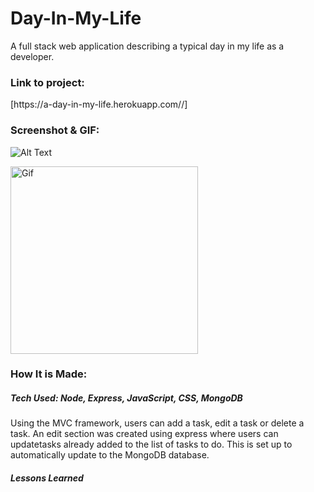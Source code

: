 # Day-In-My-Life

<p>A full stack web application describing a typical day in my life as a developer.</p>

<h3>Link to project:</h3>[https://a-day-in-my-life.herokuapp.com//]

<h3>Screenshot & GIF:</h3>

![Alt Text](https://user-images.githubusercontent.com/102753233/189007523-ae130125-e6cb-4048-810c-0970decb6193.png)

<a href="LINK_TO_REPO">
  <img src="https://media.giphy.com/media/w0QgxWYu0jxcJKPwaS/giphy.gif" alt="Gif" width="300" height="300">

</a>

<h3>How It is Made:</h3>

<h5>Tech Used: Node, Express, JavaScript, CSS, MongoDB </h5>

<p> Using the MVC framework, users can add a task, edit a task or delete a task. An edit section was created using express where users can updatetasks already added to the list of tasks to do. This is set up to automatically update to the MongoDB database.</p>

<h5>Lessons Learned</h5>


